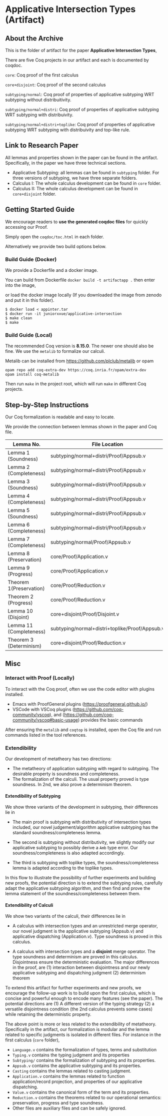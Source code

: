 # Applicative Intersection Types (Artifact)

## About the Archive

This is the folder of artifact for the paper **Applicative Intersection Types**, 

There are five Coq projects in our artifact and each is documented by coqdoc.

`core`: Coq proof of the first calculus

`core+disjoint`: Coq proof of the second calculus

`subtyping/normal`: Coq proof of properties of applicative subtyping WRT subtyping without distribuitivity.

`subtyping/normal+distri`: Coq proof of properties of applicative subtyping WRT subtyping with distribuivity.

`subtyping/normal+distri+toplike`: Coq proof of properties of applicative subtyping WRT subtyping with distribuivity and top-like rule.

## Link to Research Paper

All lemmas and properties shown in the paper can be found in the artifact. Specifically, in the paper we have three technical sections.

* Applicative Subtyping: all lemmas can be found in `subtyping` folder. For three versions of subtyping, we have three separate folders.
* Calculus I: The whole calculus development can be found in `core` folder.
* Calculus II: The whole calculus development can be found in `core+disjoint` folder.

## Getting Started Guide

We encourage readers to **use the generated coqdoc files** for quickly accessing our Proof.

Simply open the `coqdoc/toc.html` in each folder.

Alternatively we provide two build options below.

### Build Guide (Docker)

We provide a Dockerfile and a docker image.

You can build from Dockerfile `docker build -t artifactapp .` then enter into the image,

or load the docker image locally (If you downloaded the image from zenodo and put it in this folder).

````shell
$ docker load < appinter.tar
$ docker run -it juniorxxue/applicative-intersection
$ make clean
$ make
````

### Build Guide (Local)

The recommended Coq version is **8.15.0**. The newer one should also be fine. We use the `metalib` to formalize our calculi.

Metalib can be installed from https://github.com/plclub/metalib or opam

```
opam repo add coq-extra-dev https://coq.inria.fr/opam/extra-dev
opam install coq-metalib
```

Then run `make` in the project root, which will run `make` in different Coq projects.

## Step-by-Step Instructions

Our Coq formalization is readable and easy to locate.

We provide the connection between lemmas shown in the paper and Coq file.

| Lemma No.               | File Location                                  | Generated Coqdoc Files                                   |
| ----------------------- | ---------------------------------------------- | -------------------------------------------------------- |
| Lemma 1 (Soundness)     | subtyping/normal+distri/Proof/Appsub.v         | subtyping/normal+distri/coqdoc/Proof.Appsub.html         |
| Lemma 2 (Completeness)  | subtyping/normal+distri/Proof/Appsub.v         | subtyping/normal+distri/coqdoc/Proof.Appsub.html         |
| Lemma 3 (Soundness)     | subtyping/normal+distri/Proof/Appsub.v         | subtyping/normal+distri/coqdoc/Proof.Appsub.html         |
| Lemma 4 (Completeness)  | subtyping/normal+distri/Proof/Appsub.v         | subtyping/normal+distri/coqdoc/Proof.Appsub.html         |
| Lemma 5 (Soundness)     | subtyping/normal+distri/Proof/Appsub.v         | subtyping/normal+distri/coqdoc/Proof.Appsub.html         |
| Lemma 6 (Completeness)  | subtyping/normal+distri/Proof/Appsub.v         | subtyping/normal+distri/coqdoc/Proof.Appsub.html         |
| Lemma 7 (Completeness)  | subtyping/normal/Proof/Appsub.v                | subtyping/normal/coqdoc/Proof.Appsub.html                |
| Lemma 8 (Preservation)  | core/Proof/Application.v                       | core/coqdoc/Proof.Application.html                       |
| Lemma 9 (Progress)      | core/Proof/Application.v                       | core/coqdoc/Proof.Application.html                       |
| Theorem 1(Preservation) | core/Proof/Reduction.v                         | core/coqdoc/Proof.Reduction.html                         |
| Theorem 2 (Progress)    | core/Proof/Reduction.v                         | core/coqdoc/Proof.Reduction.html                         |
| Lemma 10 (Disjoint)     | core+disjoint/Proof/Disjoint.v                 | core+disjoint/coqdoc/Proof.Disjoint.html                 |
| Lemma 11 (Completeness) | subtyping/normal+distri+toplike/Proof/Appsub.v | subtyipng/normal+distri+toplike/coqdoc/Proof.Appsub.html |
| Theorem 3 (Determinism) | core+disjoint/Proof/Reduction.v                | core+disjoint/coqdoc/Proof.Reduction.html                |

## Misc

### Interact with Proof (Locally)

To interact with the Coq proof, often we use the code editor with plugins installed.

* Emacs with ProofGeneral plugins (https://proofgeneral.github.io/)
* VSCode with VSCoq plugins (https://github.com/coq-community/vscoq), and (https://github.com/coq-community/vscoq#basic-usage) provides the basic commands

After ensuring the `metalib` and `coqtop` is installed, open the Coq file and run commands listed in the tool references.

### Extendibility

Our development of metatheory has two directions:

* The metatheory of application subtyping with regard to subtyping. The desirable property is soundness and completeness.
* The formalization of the calculi. The usual property proved is type soundness. In 2nd, we also prove a determinism theorem.

#### Extendibility of Subtyping

We show three variants of the development in subtyping, their differences lie in

* The main proof is subtyping with distributivity of intersection types included, our novel judgement/algorithm applicative subtyping has the standard soundness/completeness lemma.

* The second is subtyping without distributivity, we slightly modify our applicative subtyping to possibly derive a `Amb` type error. Our soundness/completeness is also adapted accordingly.

* The third is subtyping with toplike types, the soundness/completeness lemma is adapted according to the toplike types.

In this flow to illustrate the possibility of further experiments and building new proofs, the potential direction is to extend the subtyping rules, carefully adapt the applicative subtyping algorithm, and then find and prove the lemma statement of the soundness/completeness between them.

#### Extendibility of Calculi

We show two variants of the calculi, their differences lie in

* A calculus with intersection types and an unrestricted merge operator, our novel judgment is the applicative subtyping (Appsub.v) and applicative dispatching (Application.v). Type soundness is proved in this calculus.

* A calculus with intersection types and a **disjoint** merge operator. The type soundness and determinism are proved in this calculus. Disjointness ensure the deterministic evaluation. The major differences in the proof, are (1) interaction between disjointness and our newly applicative subtyping and dispatching judgment (2) determinism theorem

To extend this artifact for further experiments and new proofs, we encourage the follow-up work is to build upon the first calculus, which is concise and powerful enough to encode many features (see the paper). The potential directions are (1) A different version of the typing strategy (2) a versatile disjointness condition (the 2nd calculus prevents some cases) while retaining the deterministic property.

The above point is more or less related to the extendibility of metatheory. Specifically in the artifact, our formalization is modular and the lemma related to specific judgments is isolated in different files. For instance in the first calculus (`core` folder),

* `Language.v` contains the formalization of types, terms and substitution
* `Typing.v` contains the typing judgment and its properties
* `Subtyping/` contains the formalization of subtyping and its properties.
* `Appsub.v` contains the applicative subtyping and its properties.
* `Casting` contains the lemmas related to casting judgment.
* `Application.v` contains the lemmas related to function application/record projection, and properties of our applicative dispatching.
* `Value.v` contains the canonical form of the term and its properties.
* `Reduction.v` contains the theorems related to our operational semantics: preservation, progress and type soundness.
* Other files are auxiliary files and can be safely ignored.